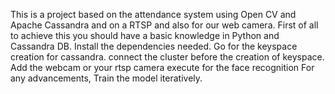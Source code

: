 This is a project based on the attendance system using Open CV and Apache Cassandra and on a RTSP and also for our web camera.
First of all to achieve this you should have a basic knowledge in Python and Cassandra DB.
Install the dependencies needed.
Go for the keyspace creation for cassandra.
connect the cluster before the creation of keyspace.
Add the webcam or your rtsp camera
execute for the face recognition
For any advancements, Train the model iteratively.
